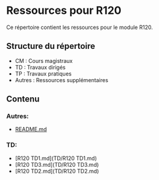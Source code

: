 # Ressources pour R120

Ce répertoire contient les ressources pour le module R120.

## Structure du répertoire

- CM : Cours magistraux
- TD : Travaux dirigés
- TP : Travaux pratiques
- Autres : Ressources supplémentaires

## Contenu

### Autres:
- [README.md](README.md)

### TD:
- [R120 TD1.md](TD/R120 TD1.md)
- [R120 TD3.md](TD/R120 TD3.md)
- [R120 TD2.md](TD/R120 TD2.md)

